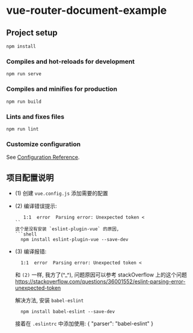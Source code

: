 # vue-router-document-example

## Project setup
```
npm install
```

### Compiles and hot-reloads for development
```
npm run serve
```

### Compiles and minifies for production
```
npm run build
```

### Lints and fixes files
```
npm run lint
```

### Customize configuration
See [Configuration Reference](https://cli.vuejs.org/config/).




## 项目配置说明
- (1) 创建 `vue.config.js` 添加需要的配置
- (2) 编译错误提示:
  ```base
     1:1  error  Parsing error: Unexpected token <
  ``
  这个是没有安装 `eslint-plugin-vue` 的原因,
  ```shell
    npm install eslint-plugin-vue --save-dev
  ```
- (3) 编译报错:
  ```base
    1:1  error  Parsing error: Unexpected token <
  ```
  和 `(2)` 一样, 我方了(^_^), 问题原因可以参考 stackOverflow 上的这个问题
  https://stackoverflow.com/questions/36001552/eslint-parsing-error-unexpected-token
  
  解决方法, 安装 `babel-eslint`
  ```shell
    npm install babel-eslint --save-dev
  ```
  接着在 `.eslintrc` 中添加使用:
  {
      "parser": "babel-eslint"
  }


